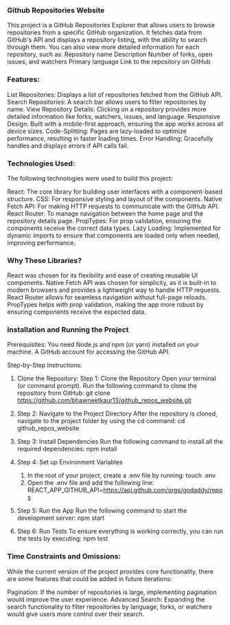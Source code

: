 ### Github Repositories Website
This project is a GitHub Repositories Explorer that allows users to browse repositories from a specific GitHub organization. It fetches data from GitHub's API and displays a  repository listing, with the ability to search through them. You can also view more detailed information for each repository, such as:
    Repository name
    Description
    Number of forks, open issues, and watchers
    Primary language
    Link to the repository on GitHub

### Features:
List Repositories: Displays a list of repositories fetched from the GitHub API.
Search Repositories: A search bar allows users to filter repositories by name.
View Repository Details: Clicking on a repository provides more detailed information like forks, watchers, issues, and language.
Responsive Design: Built with a mobile-first approach, ensuring the app works across all device sizes.
Code-Splitting: Pages are lazy-loaded to optimize performance, resulting in faster loading times.
Error Handling: Gracefully handles and displays errors if API calls fail.


### Technologies Used:
The following technologies were used to build this project:

React: The core library for building user interfaces with a component-based structure.
CSS: For responsive styling and layout of the components.
Native Fetch API: For making HTTP requests to communicate with the GitHub API.
React Router: To manage navigation between the home page and the repository details page.
PropTypes: For prop validation, ensuring the components receive the correct data types.
Lazy Loading: Implemented for dynamic imports to ensure that components are loaded only when needed, improving performance.

### Why These Libraries?
React was chosen for its flexibility and ease of creating reusable UI components.
Native Fetch API was chosen for simplicity, as it is built-in to modern browsers and provides a lightweight way to handle HTTP requests.
React Router allows for seamless navigation without full-page reloads.
PropTypes helps with prop validation, making the app more robust by ensuring components receive the expected data.

### Installation and Running the Project
Prerequisites:
You need Node.js and npm (or yarn) installed on your machine.
A GitHub account for accessing the GitHub API.

Step-by-Step Instructions:
1. Clone the Repository:
    Step 1: Clone the Repository
    Open your terminal (or command prompt).
    Run the following command to clone the repository from GitHub:
    git clone https://github.com/bhawneetkaur13/github_repos_website.git

2. Step 2: Navigate to the Project Directory
    After the repository is cloned, navigate to the project folder by using the cd command:
    cd github_repos_website

3. Step 3: Install Dependencies
    Run the following command to install all the required dependencies:
    npm install

4. Step 4: Set up Environment Variables
    1. In the root of your project, create a .env file by running:
       touch .env
    2. Open the .env file and add the following line:
        REACT_APP_GITHUB_API=https://api.github.com/orgs/godaddy/repos

5. Step 5: Run the App
    Run the following command to start the development server:
    npm start

6. Step 6: Run Tests
    To ensure everything is working correctly, you can run the tests by executing:
    npm test


### Time Constraints and Omissions:
While the current version of the project provides core functionality, there are some features that could be added in future iterations:

Pagination: If the number of repositories is large, implementing pagination would improve the user experience.
Advanced Search: Expanding the search functionality to filter repositories by language, forks, or watchers would give users more control over their search.